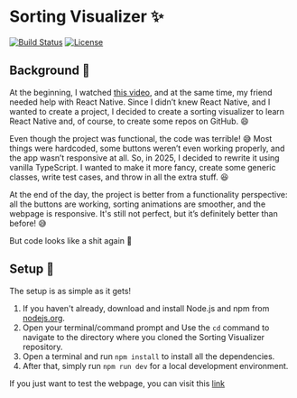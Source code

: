 # Sorting Visualizer ✨

[![Build Status](https://img.shields.io/badge/build-passing-brightgreen)](https://github.com/TomC333/Sorting-Visualizer)
[![License](https://img.shields.io/badge/license-MIT-blue)](https://github.com/TomC333/Sorting-Visualizer/blob/main/LICENSE)

## Background 🤯

At the beginning, I watched [this video](https://youtu.be/pFXYym4Wbkc?list=PL3lfepputJuGAaI3S7FvcBIutzHNtZ_pb), and at the same time, my friend needed help with React Native. Since I didn’t knew React Native, and I wanted to create a project, I decided to create a sorting visualizer to learn React Native and, of course, to create some repos on GitHub. 😄

Even though the project was functional, the code was terrible! 😅 Most things were hardcoded, some buttons weren’t even working properly, and the app wasn’t responsive at all. So, in 2025, I decided to rewrite it using vanilla TypeScript. I wanted to make it more fancy, create some generic classes, write test cases, and throw in all the extra stuff. 😆

At the end of the day, the project is better from a functionality perspective: all the buttons are working, sorting animations are smoother, and the webpage is responsive. It's still not perfect, but it’s definitely better than before! 😅

But code looks like a shit again 💩

## Setup 🌱

The setup is as simple as it gets!

1. If you haven't already, download and install Node.js and npm from [nodejs.org](https://nodejs.org/).
2. Open your terminal/command prompt and Use the `cd` command to navigate to the directory where you cloned the Sorting Visualizer repository.
3. Open a terminal and run `npm install` to install all the dependencies.
4. After that, simply run `npm run dev` for a local development environment.

If you just want to test the webpage, you can visit this [link](https://sorting-visualizer-ten-phi.vercel.app)
